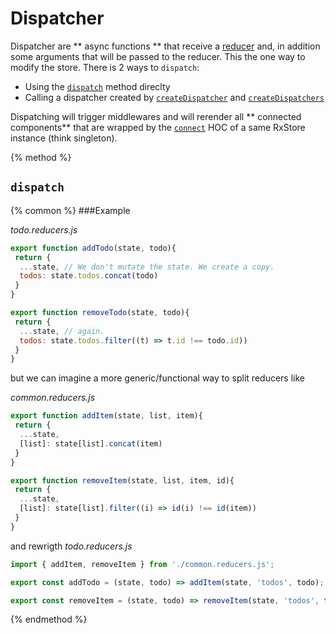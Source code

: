 # Dispatcher


Dispatcher are ** async functions ** that receive a [reducer](concepts/reducer.md) and, in addition some arguments that will be passed to the reducer. This the one way to modify the store.
There is 2 ways to `dispatch`:
 * Using the [`dispatch`](methods.md#dispatch) method direclty
 * Calling a dispatcher created by [`createDispatcher`](methods.md#createDispatcher) and [`createDispatchers`](methods.md#createDispatchers)
 
Dispatching will trigger middlewares and will rerender all ** connected components** that are wrapped by the [`connect`](methods.md#connect) HOC of a same RxStore instance (think singleton).

{% method %}

## `dispatch`

{% common %}
###Example

_todo.reducers.js_

```js
export function addTodo(state, todo){
 return {
  ...state, // We don't mutate the state. We create a copy.
  todos: state.todos.concat(todo)
 }
}

export function removeTodo(state, todo){
 return {
  ...state, // again. 
  todos: state.todos.filter((t) => t.id !== todo.id))
 }
}
```

but we can imagine a more generic/functional way to split reducers like

_common.reducers.js_
```js
export function addItem(state, list, item){
 return {
  ...state,
  [list]: state[list].concat(item)
 }
}

export function removeItem(state, list, item, id){
 return {
  ...state,
  [list]: state[list].filter((i) => id(i) !== id(item))
 }
}

```

 and rewrigth 
 _todo.reducers.js_
 
 ```js
import { addItem, removeItem } from './common.reducers.js';

export const addTodo = (state, todo) => addItem(state, 'todos', todo);

export const removeItem = (state, todo) => removeItem(state, 'todos', todo, (todo) => todo.id);
```

{% endmethod %}

